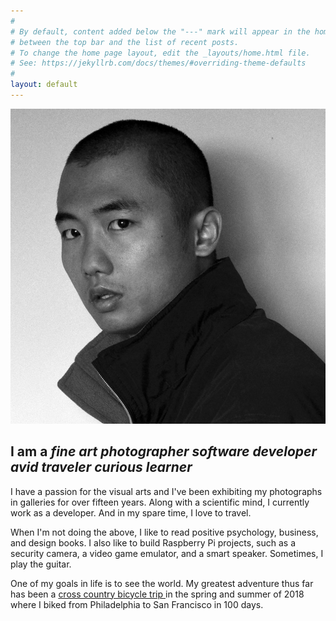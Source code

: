 ```yaml
---
#
# By default, content added below the "---" mark will appear in the home page
# between the top bar and the list of recent posts.
# To change the home page layout, edit the _layouts/home.html file.
# See: https://jekyllrb.com/docs/themes/#overriding-theme-defaults
#
layout: default
---
```

<div id="bio">
  <img src="/assets/photos/self.jpg" id="portrait" alt="Hiatt Zhao self portrait">

  <h2>I am a
    <em class="title">fine art photographer</em>
    <em class="title">software developer</em>
    <em class="title">avid traveler</em>
    <em class="title">curious learner</em>
  </h2>

  <p>I have a passion for the visual arts and I've been exhibiting my photographs in galleries for over fifteen years. Along with a scientific mind, I currently work as a developer. And in my spare time, I love to travel.</p>

  <p>When I'm not doing the above, I like to read positive psychology, business, and design books. I also like to build Raspberry Pi projects, such as a security camera, a video game emulator, and a smart speaker. Sometimes, I play the guitar.</p>

  <p>One of my goals in life is to see the world. My greatest adventure thus far has been a <a class="page-link" href="https://hiattzhao2018.blogspot.com" target="_blank">cross country bicycle trip <i class="fa fa-external-link"></i></a> in the spring and summer of 2018 where I biked from Philadelphia to San Francisco in 100 days.</p>
</div>

<script src="https://ajax.googleapis.com/ajax/libs/jquery/2.1.1/jquery.min.js"></script>
<script>
$(document).ready(function(){
  var titles = $(".title");
  var titleIndex = 0;
  function showNextTitle() {
    titles.eq(titleIndex % titles.length)
        .fadeIn(2000)
        .delay(1000)
        .fadeOut(2000, showNextTitle);
    titleIndex++;
  }
  showNextTitle();
});

</script>